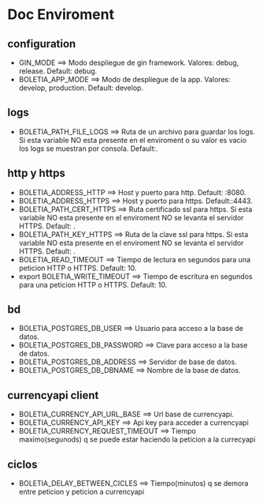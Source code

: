 # Doc Enviroment

## configuration
- GIN_MODE ==> Modo despliegue de gin framework. Valores: debug, release. Default: debug.
- BOLETIA_APP_MODE ==> Modo de despliegue de la app. Valores: develop, production. Default: develop.

## logs
- BOLETIA_PATH_FILE_LOGS ==> Ruta de un archivo para guardar los logs. Si esta variable NO esta presente en el enviroment o su valor es vacio los logs se muestran por consola. Default:.

## http y https
- BOLETIA_ADDRESS_HTTP ==> Host y puerto para http. Default: :8080.
- BOLETIA_ADDRESS_HTTPS ==> Host y puerto para https. Default::4443.
- BOLETIA_PATH_CERT_HTTPS ==> Ruta certificado ssl para https. Si esta variable NO esta presente en el enviroment NO se levanta el servidor HTTPS. Default: .
- BOLETIA_PATH_KEY_HTTPS ==> Ruta de la clave ssl para https. Si esta variable NO esta presente en el enviroment NO se levanta el servidor HTTPS. Default: .
- BOLETIA_READ_TIMEOUT ==> Tiempo de lectura en segundos para una peticion HTTP o HTTPS. Default: 10.
- export BOLETIA_WRITE_TIMEOUT ==> Tiempo de escritura en segundos para una peticion HTTP o HTTPS. Default: 10.

## bd
- BOLETIA_POSTGRES_DB_USER ==> Usuario para acceso a la base de datos.
- BOLETIA_POSTGRES_DB_PASSWORD ==> Clave para acceso a la base de datos.
- BOLETIA_POSTGRES_DB_ADDRESS  ==> Servidor de base de datos.
- BOLETIA_POSTGRES_DB_DBNAME  ==> Nombre de la base de datos.

## currencyapi client
- BOLETIA_CURRENCY_API_URL_BASE ==> Url base de currencyapi.
- BOLETIA_CURRENCY_API_KEY ==> Api key para acceder a currencyapi
- BOLETIA_CURRENCY_REQUEST_TIMEOUT ==> Tiempo maximo(segunods) q se puede estar haciendo la peticion a la currecyapi

## ciclos
- BOLETIA_DELAY_BETWEEN_CICLES ==> Tiempo(minutos) q se demora entre peticion y peticion a currencyapi